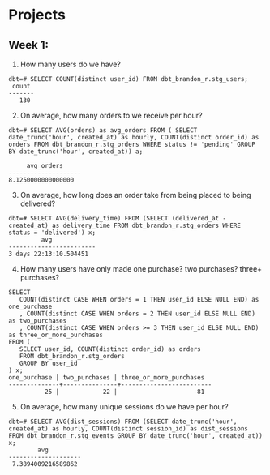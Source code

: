 # Projects
## Week 1:
1. How many users do we have?
```
dbt=# SELECT COUNT(distinct user_id) FROM dbt_brandon_r.stg_users;
 count 
-------
   130
```

2. On average, how many orders to we receive per hour?
```
dbt=# SELECT AVG(orders) as avg_orders FROM ( SELECT date_trunc('hour', created_at) as hourly, COUNT(distinct order_id) as orders FROM dbt_brandon_r.stg_orders WHERE status != 'pending' GROUP BY date_trunc('hour', created_at)) a;

     avg_orders     
--------------------
8.1250000000000000
```

3. On average, how long does an order take from being placed to being delivered?
 ```
 dbt=# SELECT AVG(delivery_time) FROM (SELECT (delivered_at - created_at) as delivery_time FROM dbt_brandon_r.stg_orders WHERE status = 'delivered') x;
          avg           
------------------------
 3 days 22:13:10.504451
 ```

 4. How many users have only made one purchase? two purchases? three+ purchases?
 ```
SELECT 
    COUNT(distinct CASE WHEN orders = 1 THEN user_id ELSE NULL END) as one_purchase
    , COUNT(distinct CASE WHEN orders = 2 THEN user_id ELSE NULL END) as two_purchases
    , COUNT(distinct CASE WHEN orders >= 3 THEN user_id ELSE NULL END) as three_or_more_purchases
FROM (
    SELECT user_id, COUNT(distinct order_id) as orders
    FROM dbt_brandon_r.stg_orders
    GROUP BY user_id
) x;
 one_purchase | two_purchases | three_or_more_purchases 
--------------+---------------+-------------------------
           25 |            22 |                      81
 ```

5. On average, how many unique sessions do we have per hour?
```
dbt=# SELECT AVG(dist_sessions) FROM (SELECT date_trunc('hour', created_at) as hourly, COUNT(distinct session_id) as dist_sessions FROM dbt_brandon_r.stg_events GROUP BY date_trunc('hour', created_at)) x;
        avg         
--------------------
 7.3894009216589862
 ```